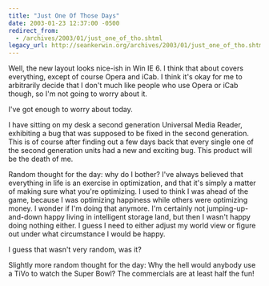 ```yaml
---
title: "Just One Of Those Days"
date: 2003-01-23 12:37:00 -0500
redirect_from:
  - /archives/2003/01/just_one_of_tho.shtml
legacy_url: http://seankerwin.org/archives/2003/01/just_one_of_tho.shtml
---
```

<p>Well, the new layout looks nice-ish in Win IE 6.  I think that about covers everything, except of course Opera and iCab.  I think it's okay for me to arbitrarily decide that I don't much like people who use Opera or iCab though, so I'm not going to worry about it.</p>

<p>I've got enough to worry about today.</p>

<p>I have sitting on my desk a second generation Universal Media Reader, exhibiting a bug that was supposed to be fixed in the second generation.  This is of course after finding out a few days back that every single one of the second generation units had a new and exciting bug.  This product will be the death of me.</p>

<p>Random thought for the day: why do I bother?  I've always believed that everything in life is an exercise in optimization, and that it's simply a matter of making sure what you're optimizing.  I used to think I was ahead of the game, because I was optimizing happiness while others were optimizing money.  I wonder if I'm doing that anymore.  I'm certainly not jumping-up-and-down happy living in intelligent storage land, but then I wasn't happy doing nothing either.  I guess I need to either adjust my world view or figure out under what circumstance I would be happy.</p>

<p>I guess that wasn't very random, was it?</p>

<p>Slightly more random thought for the day: Why the hell would anybody use a TiVo to watch the Super Bowl?  The commercials are at least half the fun!</p>
